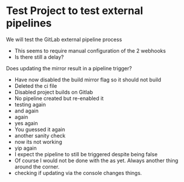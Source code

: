 # Test Project to test external pipelines

We will test the GitLab external pipeline process

- This seems to require manual configuration of the 2 webhooks
- Is there still a delay?

Does updating the mirror result in a pipeline trigger?
- Have now disabled the build mirror flag so it should not build
- Deleted the ci file
- Disabled project builds on Gitlab
- No pipeline created but re-enabled it
- testing again
- and again
- again
- yes again
- You guessed it again
- another sanity check
- now its not working
- yip again
- I expect the pipeline to still be triggered despite being false
- Of course I would not be done with the as yet. Always another thing around the corner.
- checking if updating via the console changes things.
